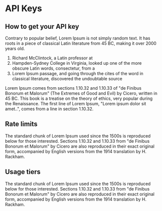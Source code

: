 # API Keys

## How to get your API key

Contrary to popular belief, Lorem Ipsum is not simply random text. It has roots in a piece of classical Latin literature from 45 BC, making it over 2000 years old.

1. Richard McClintock, a Latin professor at
2. Hampden-Sydney College in Virginia, looked up one of the more obscure Latin words, consectetur, from a
3. Lorem Ipsum passage, and going through the cites of the word in classical literature, discovered the undoubtable source

Lorem Ipsum comes from sections 1.10.32 and 1.10.33 of "de Finibus Bonorum et Malorum" (The Extremes of Good and Evil) by Cicero, written in 45 BC. This book is a treatise on the theory of ethics, very popular during the Renaissance. The first line of Lorem Ipsum, "Lorem ipsum dolor sit amet..", comes from a line in section 1.10.32.

## Rate limits

The standard chunk of Lorem Ipsum used since the 1500s is reproduced below for those interested. Sections 1.10.32 and 1.10.33 from "de Finibus Bonorum et Malorum" by Cicero are also reproduced in their exact original form, accompanied by English versions from the 1914 translation by H. Rackham.

## Usage tiers

The standard chunk of Lorem Ipsum used since the 1500s is reproduced below for those interested. Sections 1.10.32 and 1.10.33 from "de Finibus Bonorum et Malorum" by Cicero are also reproduced in their exact original form, accompanied by English versions from the 1914 translation by H. Rackham.
